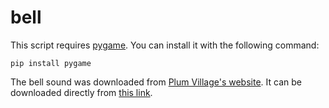 # bell

This script requires [pygame](https://github.com/pygame/pygame).
You can install it with the following command:

    pip install pygame

The bell sound was downloaded from [Plum Village's website](https://plumvillage.org/mindfulness-practice/mindful-apps/). It can be downloaded directly from [this link](https://plumvillage.org/wp-content/uploads/2020/04/medium_bell_wake_plus_full.mp3).
